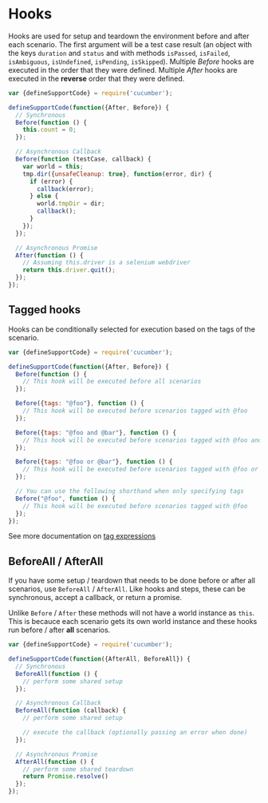 # Hooks

Hooks are used for setup and teardown the environment before and after each scenario. The first argument will be a test case result (an object with the keys `duration` and `status` and with methods `isPassed`, `isFailed`, `isAmbiguous`, `isUndefined`, `isPending`, `isSkipped`). Multiple *Before* hooks are executed in the order that they were defined. Multiple *After* hooks are executed in the **reverse** order that they were defined.

```javascript
var {defineSupportCode} = require('cucumber');

defineSupportCode(function({After, Before}) {
  // Synchronous
  Before(function () {
    this.count = 0;
  });

  // Asynchronous Callback
  Before(function (testCase, callback) {
    var world = this;
    tmp.dir({unsafeCleanup: true}, function(error, dir) {
      if (error) {
        callback(error);
      } else {
        world.tmpDir = dir;
        callback();
      }
    });
  });

  // Asynchronous Promise
  After(function () {
    // Assuming this.driver is a selenium webdriver
    return this.driver.quit();
  });
});
```

## Tagged hooks

Hooks can be conditionally selected for execution based on the tags of the scenario.

```javascript
var {defineSupportCode} = require('cucumber');

defineSupportCode(function({After, Before}) {
  Before(function () {
    // This hook will be executed before all scenarios
  });

  Before({tags: "@foo"}, function () {
    // This hook will be executed before scenarios tagged with @foo
  });

  Before({tags: "@foo and @bar"}, function () {
    // This hook will be executed before scenarios tagged with @foo and @bar
  });

  Before({tags: "@foo or @bar"}, function () {
    // This hook will be executed before scenarios tagged with @foo or @bar
  });

  // You can use the following shorthand when only specifying tags
  Before("@foo", function () {
    // This hook will be executed before scenarios tagged with @foo
  });
});
```

See more documentation on [tag expressions](https://docs.cucumber.io/tag-expressions/)

## BeforeAll / AfterAll

If you have some setup / teardown that needs to be done before or after all scenarios, use `BeforeAll` / `AfterAll`. Like hooks and steps, these can be synchronous, accept a callback, or return a promise. 

Unlike `Before` / `After` these methods will not have a world instance as `this`. This is becauce each scenario gets its own world instance and these hooks run before / after **all** scenarios.

```javascript
var {defineSupportCode} = require('cucumber');

defineSupportCode(function({AfterAll, BeforeAll}) {
  // Synchronous
  BeforeAll(function () {
    // perform some shared setup
  });

  // Asynchronous Callback
  BeforeAll(function (callback) {
    // perform some shared setup

    // execute the callback (optionally passing an error when done)
  });

  // Asynchronous Promise
  AfterAll(function () {
    // perform some shared teardown
    return Promise.resolve()
  });
});
```
